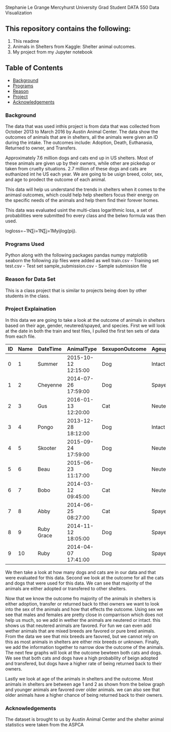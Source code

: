 Stephanie Le Grange
Mercyhurst University Grad Student
DATA 550 Data Visualization

## This repository contains the following:
1. This readme
2. Animals in Shelters from Kaggle: Shelter animal outcomes.
3. My project from my Jupyter notebook

## Table of Contents

- [Background](#background)
- [Programs](#programsused)
- [Reason](#reasonfordataset)
- [Project](#projectexplaination)
- [Acknowledgements](#acknowledgements)

### Background

The data that was used inthis project is from data that was collected from October 2013 to March 2016 by Austin Animal Center. 
The data show the outcomes of animals that are in shelters, all the animals were given an ID during the intake.
The outcomes include: Adoption, Death, Euthanasia, Returned to owner, and Transfers.

Approximately 7.6 million dogs and cats end up in US shelters. Most of these animals are given up by their owners, while other are pickedup or taken from cruelty situations. 2.7 million of these dogs and cats are euthanized int he US each year.
We are going to be usign breed, color, sex, and age to prodect the outcome of each animal.

This data will help us understand the trends in shelters when it comes to the animasl outcomes, which could help help sheelters focus their energy on the specific needs of the animals and help them find their forever homes.

This data was evaluated usint the multi-class logarithmic loss, a set of probabilities were submitted fro every class and the belwo formula was then used. 

logloss=−1N∑i=1N∑j=1Myijlog(pij).

### Programs Used

Python along with the following packages 
pandas
numpy
matplotlib
seaborn
the following zip files were added as well
train.csv - Training set
test.csv - Test set
sample_submission.csv - Sample submission file 

### Reason for Data Set

This is a class project that is similar to projects being doen by other students in the class. 

### Project Explaination

In this data we are going to take a look at the outcome of animals in shelters based on their age, gender, neutered/spayed, and species.
First we will look at the date in both the train and test files, I pulled the first ten sets of data from each file.

|ID |Name |DateTime |AnimalType |SexuponOutcome |AgeuponOutcome |Breed |Color |
|---|-----|---------|-----------|---------------|---------------|------|------|
|0 |1 |Summer |2015-10-12 12:15:00 |Dog |Intact Female |10 months |Labrador Retriever Mix |Red/White |
|1 |2 |Cheyenne |2014-07-26 17:59:00 |Dog |Spayed Female |2 year |German Shepherd/Siberian Husky |Black/Tan |
|2 |3 |Gus |2016-01-13 12:20:00 |Cat |Neutered Male |1 year |Domestic Shorthair Mix |Brown Tabby |
|3 |4 |Pongo |2013-12-28 18:12:00 |Dog |Intact Male |4 months |Collie Smooth Mix |Tricolor |
|4 |5 |Skooter |2015-09-24 17:59:00 |Dog |Neutered Male |2 years |Miniature Poodle Mix |White |
|5 |6 |Beau |2015-06-23 11:17:00 |Dog |Neutered Male |3 years |Beagle Mix |Brown/White |
|6 |7 |Bobo |2014-03-12 09:45:00 |Cat |Neutered Male |13 years |Domestic Medium Hair Mix |Brown Tabby/White |
|7 |8 |Abby |2014-06-25 08:27:00 |Cat |Spayed Female |6 months |Domestic Shorthair Mix |Brown Tabby |
|8 |9 |Ruby Grace |2014-11-12 18:05:00 |Dog |Spayed Female |3 months |Cairn Terrier |Black/Cream |
|9 |10 |Ruby |2014-04-07 17:41:00 |Dog |Spayed Female |1 year |Pit Bull Mix |Brown/White |


We then take a look at how many dogs and cats are in our data and that were evaluated for this data.
Second we look at the outcome for all the cats and dogs that were used for this data. We can see that majority of the animals are either adopted or transfered to other shelters.

Now that we know the outcome fro majority of the animals in shelters is either adoption, transfer or returned back to tthei owners we want to look into the sex of the animals and how that effects the outcome.
Using sex we see that males and females are pretty close in comparrison which does not help us much, so we add in wether the animals are neutered or intact. this shows us that neutered animals are favored. 
For fun we can even add wether animals that are mixed breeds are favored or pure bred animals. From the data we see that mix breeds are faovred, but we cannot rely on this as most animals in shelters are either mix breeds or unknown.
Finally, we add the information together to narrow dow the outcome of the animals. The next few graphs will look at the outcome bewteen both cats and dogs.
We see that both cats and dogs have a high probability of beign adopted and transfered, but dogs have a higher rate of being returned back to their owners. 

Lastly we look at age of the animals in shelters and the outcome. Most animals in shelters are between age 1 and 2 as shown from the below graph and younger animals are favored over older animals. we can also see that older animals have a higher chance of being returned back to their owners. 


### Acknowledgements

The dataset is brought to us by Austin Animal Center and the shelter animal statistics were taken from the ASPCA
